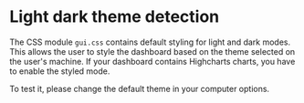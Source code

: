 # Light dark theme detection
The CSS module `gui.css` contains default styling for light and dark modes. This allows the user to style the dashboard based on the theme selected on the user's machine.
If your dashboard contains Highcharts charts, you have to enable the styled mode.

To test it, please change the default theme in your computer options.
